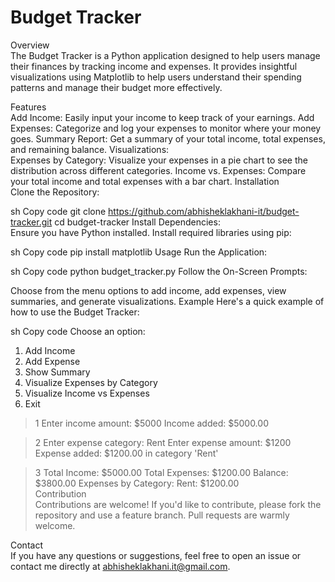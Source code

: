 <h1>Budget Tracker</h1>


Overview<br>
The Budget Tracker is a Python application designed to help users manage their finances by tracking income and expenses. It provides insightful visualizations using Matplotlib to help users understand their spending patterns and manage their budget more effectively.

Features<br>
Add Income: Easily input your income to keep track of your earnings.
Add Expenses: Categorize and log your expenses to monitor where your money goes.
Summary Report: Get a summary of your total income, total expenses, and remaining balance.
Visualizations:<br>
Expenses by Category: Visualize your expenses in a pie chart to see the distribution across different categories.
Income vs. Expenses: Compare your total income and total expenses with a bar chart.
Installation<br>
Clone the Repository:<br>

sh
Copy code
git clone https://github.com/abhisheklakhani-it/budget-tracker.git
cd budget-tracker
Install Dependencies:<br>
Ensure you have Python installed. Install required libraries using pip:

sh
Copy code
pip install matplotlib
Usage
Run the Application:<br>

sh
Copy code
python budget_tracker.py
Follow the On-Screen Prompts:<br>

Choose from the menu options to add income, add expenses, view summaries, and generate visualizations.
Example
Here's a quick example of how to use the Budget Tracker:<br>

sh
Copy code
Choose an option:<br>
1. Add Income
2. Add Expense
3. Show Summary
4. Visualize Expenses by Category
5. Visualize Income vs Expenses
6. Exit

> 1
Enter income amount: $5000
Income added: $5000.00

> 2
Enter expense category: Rent
Enter expense amount: $1200
Expense added: $1200.00 in category 'Rent'

> 3
Total Income: $5000.00
Total Expenses: $1200.00
Balance: $3800.00
Expenses by Category:
  Rent: $1200.00<br>
Contribution<br>
Contributions are welcome! If you'd like to contribute, please fork the repository and use a feature branch. Pull requests are warmly welcome.

Contact<br>
If you have any questions or suggestions, feel free to open an issue or contact me directly at abhisheklakhani.it@gmail.com.
